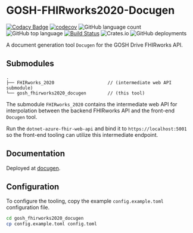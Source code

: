 # GOSH-FHIRworks2020-Docugen

[![Codacy Badge](https://api.codacy.com/project/badge/Grade/42a7c1f4d5314c7f9b44bca857292ac6)](https://app.codacy.com/manual/jieyouxu/GOSH-FHIRworks2020-Docugen?utm_source=github.com&utm_medium=referral&utm_content=jieyouxu/GOSH-FHIRworks2020-Docugen&utm_campaign=Badge_Grade_Dashboard)
[![codecov](https://codecov.io/gh/jieyouxu/GOSH-FHIRworks2020-Docugen/branch/master/graph/badge.svg)](https://codecov.io/gh/jieyouxu/GOSH-FHIRworks2020-Docugen)
![GitHub language count](https://img.shields.io/github/languages/count/jieyouxu/GOSH-FHIRworks2020-Docugen)
![GitHub top language](https://img.shields.io/github/languages/top/jieyouxu/GOSH-FHIRworks2020-Docugen?color=orange)
[![Build Status](https://travis-ci.com/jieyouxu/GOSH-FHIRworks2020-Docugen.svg?branch=master)](https://travis-ci.com/jieyouxu/GOSH-FHIRworks2020-Docugen)
![Crates.io](https://img.shields.io/crates/v/gosh_fhirworks2020_docugen)
![GitHub deployments](https://img.shields.io/github/deployments/jieyouxu/GOSH-FHIRworks2020-Docugen/github-pages?label=documentation&logo=GitHub)

A document generation tool `Docugen` for the GOSH Drive FHIRworks API.

## Submodules

```text
.
├── FHIRworks_2020                    // (intermediate web API submodule)
└── gosh_fhirworks2020_docugen        // (this tool)
```

The submodule `FHIRworks_2020` contains the intermediate web API for
interpolation between the backend FHIRworks API and the front-end `Docugen`
tool.

Run the `dotnet-azure-fhir-web-api` and bind it to `https://localhost:5001` so
the front-end tooling can utilize this intermediate endpoint.

## Documentation

Deployed at [docugen](https://jieyouxu.github.io/GOSH-FHIRworks2020-Docugen/docugen/index.html).

## Configuration

To configure the tooling, copy the example `config.example.toml` configuration
file.

```bash
cd gosh_fhirworks2020_docugen
cp config.example.toml config.toml
```
